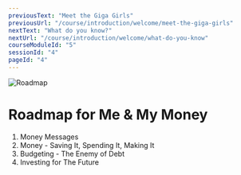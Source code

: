 ```yaml
---
previousText: "Meet the Giga Girls"
previousUrl: "/course/introduction/welcome/meet-the-giga-girls"
nextText: "What do you know?"
nextUrl: "/course/introduction/welcome/what-do-you-know"
courseModuleId: "5"
sessionId: "4"
pageId: "4"
---
```



![Roadmap](/assets/img/roadmap.png)
# Roadmap for Me & My Money

1. Money Messages
2. Money - Saving It, Spending It, Making It
3. Budgeting - The Enemy of Debt
4. Investing for The Future

